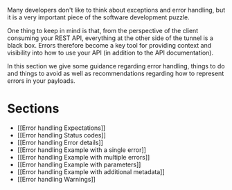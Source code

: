 Many developers don't like to think about exceptions and error handling, but it is a very important piece of the software development puzzle.

One thing to keep in mind is that, from the perspective of the client consuming your REST API, everything at the other side of the tunnel is a black box. Errors therefore become a key tool for providing context and visibility into how to use your API (in addition to the API documentation).

In this section we give some guidance regarding error handling, things to do and things to avoid as well as recommendations regarding how to represent errors in your payloads.

# Sections
* [[Error handling Expectations]]
* [[Error handling Status codes]]
* [[Error handling Error details]]
* [[Error handling Example with a single error]]
* [[Error handling Example with multiple errors]]
* [[Error handling Example with parameters]]
* [[Error handling Example with additional metadata]]
* [[Error handling Warnings]]